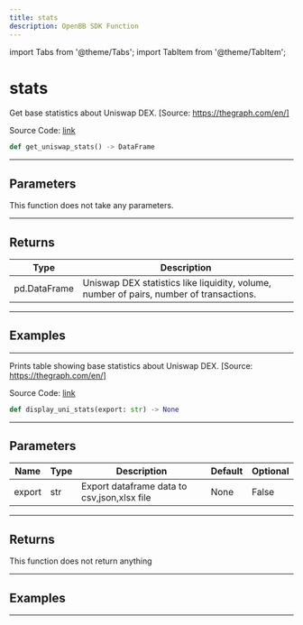 ```yaml
---
title: stats
description: OpenBB SDK Function
---
```


import Tabs from '@theme/Tabs';
import TabItem from '@theme/TabItem';

# stats

<Tabs>
<TabItem value="model" label="Model" default>

Get base statistics about Uniswap DEX. [Source: https://thegraph.com/en/]

Source Code: [link](https://github.com/OpenBB-finance/OpenBBTerminal/tree/main/openbb_terminal/cryptocurrency/defi/graph_model.py#L124)

```python
def get_uniswap_stats() -> DataFrame
```
---

## Parameters

This function does not take any parameters.

---

## Returns

| Type | Description |
| ---- | ----------- |
| pd.DataFrame | Uniswap DEX statistics like liquidity, volume, number of pairs, number of transactions. |

---

## Examples

---



</TabItem>
<TabItem value="view" label="View">

Prints table showing base statistics about Uniswap DEX. [Source: https://thegraph.com/en/]

Source Code: [link](https://github.com/OpenBB-finance/OpenBBTerminal/tree/main/openbb_terminal/cryptocurrency/defi/graph_view.py#L72)

```python
def display_uni_stats(export: str) -> None
```
---

## Parameters

| Name | Type | Description | Default | Optional |
| ---- | ---- | ----------- | ------- | -------- |
| export | str | Export dataframe data to csv,json,xlsx file | None | False |

---

## Returns

This function does not return anything

---

## Examples

---



</TabItem>
</Tabs>